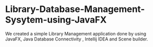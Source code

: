 # Library-Database-Management-Sysytem-using-JavaFX
We created a simple Library Management application done by using JavaFX, Java Database Connectivity , Intellij IDEA and Scene builder.
